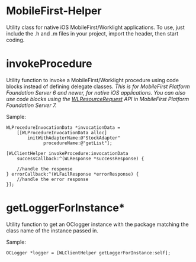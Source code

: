 # MobileFirst-Helper
Utility class for native iOS MobileFirst/Worklight applications.  To use, just include the .h and .m files in your project, import the header, then start coding.


# invokeProcedure


Utility function to invoke a MobileFirst/Worklight procedure using code blocks instead of defining delegate classes. *This is for MobileFirst Platform Foundation Server 6 and newer, for native iOS applications. You can also use code blocks using the [WLResourceRequest](https://www-01.ibm.com/support/knowledgecenter/api/content/SSHSCD_7.0.0/com.ibm.worklight.apiref.doc/html/refobjc-worklight-ios/html/interface_w_l_resource_request.html?locale=en) API in MobileFirst Platform Foundation Server 7.*

Sample:
``` 
WLProcedureInvocationData *invocationData =
	[[WLProcedureInvocationData alloc]
		initWithAdapterName:@"StockAdapter"
			  procedureName:@"getList"];
	
[WLClientHelper invokeProcedure:invocationData 
	successCallback:^(WLResponse *successResponse) {
	
	//handle the response	
} errorCallback:^(WLFailResponse *errorResponse) {
	//handle the error response
}];
```


# getLoggerForInstance*

Utility function to get an OClogger instance with the package matching the class name of the instance passed in.

Sample:
```
OCLogger *logger = [WLClientHelper getLoggerForInstance:self];
```